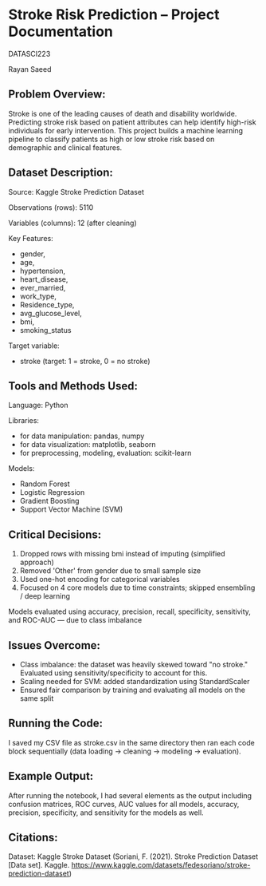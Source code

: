 # Stroke Risk Prediction – Project Documentation

DATASCI223

Rayan Saeed


## Problem Overview: 

Stroke is one of the leading causes of death and disability worldwide. Predicting stroke risk based on patient attributes can help identify high-risk individuals for early intervention.
This project builds a machine learning pipeline to classify patients as high or low stroke risk based on demographic and clinical features.

## Dataset Description:

Source: Kaggle Stroke Prediction Dataset 

Observations (rows): 5110

Variables (columns): 12 (after cleaning)

Key Features:

- gender, 
- age, 
- hypertension, 
- heart_disease, 
- ever_married,
- work_type, 
- Residence_type, 
- avg_glucose_level, 
- bmi, 
- smoking_status

Target variable:

- stroke (target: 1 = stroke, 0 = no stroke)

## Tools and Methods Used:

Language: Python

Libraries: 

- for data manipulation: pandas, numpy
- for data visualization: matplotlib, seaborn
- for preprocessing, modeling, evaluation: scikit-learn

Models:

- Random Forest
- Logistic Regression
- Gradient Boosting
- Support Vector Machine (SVM)

## Critical Decisions: 

1. Dropped rows with missing bmi instead of imputing (simplified approach)
2. Removed 'Other' from gender due to small sample size
3. Used one-hot encoding for categorical variables
4. Focused on 4 core models due to time constraints; skipped ensembling / deep learning


Models evaluated using accuracy, precision, recall, specificity, sensitivity, and ROC-AUC — due to class imbalance

## Issues Overcome: 

- Class imbalance: the dataset was heavily skewed toward "no stroke." Evaluated using sensitivity/specificity to account for this.
- Scaling needed for SVM: added standardization using StandardScaler
- Ensured fair comparison by training and evaluating all models on the same split

## Running the Code:

I saved my CSV file as stroke.csv in the same directory then ran each code block sequentially (data loading → cleaning → modeling → evaluation).

## Example Output:

After running the notebook, I had several elements as the output including confusion matrices, ROC curves, AUC values for all models, accuracy, precision, specificity, and sensitivity for the models as well. 

## Citations: 

Dataset: Kaggle Stroke Dataset (Soriani, F. (2021). Stroke Prediction Dataset [Data set]. Kaggle. https://www.kaggle.com/datasets/fedesoriano/stroke-prediction-dataset)
